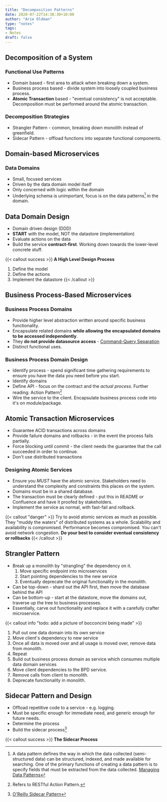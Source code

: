 ```yaml
---
title: "Decomposition Patterns"
date: 2020-07-22T14:38:30+10:00
author: "Arie Oldman"
type: "notes"
tags:
- Notes
draft: false
---
```


## Decomposition of a System

### Functional Use Patterns

* Domain based - first area to attack when breaking down a system.
* Business process based - divide system into loosely coupled business process.
* **Atomic Transaction** based - "eventual consistency" is not acceptable. Decomposition must be performed around the atomic transaction.

### Decomposition Strategies

* Strangler Pattern - common, breaking down monolith instead of greenfield.
* Sidecar Pattern - offload functions into separate functional components.

## Domain-based Microservices

### Data Domains

* Small, focused services
* Driven by the data domain model itself
* Only concerned with logic within the domain
* Underlying schema is unimportant, focus is on the data patterns[^data-patterns] in the domain.

## Data Domain Design

* Domain driven design (DDD)
* **START** with the model, NOT the datastore (implementation)
* Evaluate actions on the data
* Build the service **contract-first**. Working down towards the lower-level concrete stuff.

{{< callout success >}}
**A High Level Design Process**

1. Define the model
2. Define the actions
3. Implement the datastore
{{< /callout >}}

## Business Process-Based Microservices

### Business Process Domains

* Provide higher level abstraction written around specific business functionality.
* Encapsulate related domains **while allowing the encapsulated domains to be accessed independently**.
* They **do not provide datasource access** - [Command-Query Separation](https://en.wikipedia.org/wiki/Command%E2%80%93query_separation#:~:text=Command%E2%80%93query%20separation%20(CQS),the%20caller%2C%20but%20not%20both.)
* Distinct functional uses.

### Business Process Domain Design

* Identify process - spend significant time gathering requirements to ensure you have the data you need before you start.
* Identify domains
* Define API - focus on the contract and the *actual process*. Further reading: Action Pattern[^action-pattern]
* Wire the service to the client. Encapsulate business process code into it's on module/package.

## Atomic Transaction Microservices

* Guarantee ACID transactions across domains
* Provide failure domains and rollbacks - in the event the process fails partially.
* Force blocking until commit - the client needs the guarantee that the call succeeded in order to continue.
* Don't use distributed transactions

### Designing Atomic Services

* Ensure you *MUST* have the atomic service. Stakeholders need to understand the complexity and constraints this places on the system.
* Domains must be in a shared database.
* The transaction must be clearly defined - put this in README or Confluence and have it proofed by stakeholders.
* Implement the service as normal, with fast-fail and rollback.

{{< callout "danger" >}}
Try to avoid atomic services as much as possible. 
They "muddy the waters" of distributed systems as a whole. 
Scalability and availability is compromised. 
Performance becomes compromised.
You can't avoid network congestion.
**Do your best to consider eventual consistency or rollbacks**
{{< /callout >}}

## Strangler Pattern

* Break up a monolith by "strangling" the dependency on it.
    1. Move specific endpoint into microservices
    2. Start pointing dependencies to the new service
    3. Eventually deprecate the original functionality in the monolith.
* Can be top-down - shard out the API first, then move the database behind the API
* Can be bottom-up - start at the datastore, move the domains out, traverse up the tree to business processes.
* Essentially, carve out functionality and replace it with a carefully crafter microservice.

{{< callout info "todo: add a picture of bocconcini being made" >}}

1. Pull out one data domain into its own service
2. Move client's dependency to new service
3. Once all data is moved over and all usage is moved over, remove data from monolith.
4. Repeat
5. Build out business process domain as service which consumes multiple data domain services
6. Move client dependencies to the BPD service.
7. Remove calls from client to monolith.
8. Deprecate functionality in monolith.

## Sidecar Pattern and Design

* Offload repetitive code to a service - e.g. logging.
* Must be specific enough for immediate need, and generic enough for future needs.
* Determine the process
* Build the sidecar process[^sidecar]

{{< callout success >}}
**The Sidecar Process**




[^sidecar]: [O'Reilly Sidecar Pattern](https://www.oreilly.com/library/view/designing-distributed-systems/9781491983638/ch02.html#:~:text=The%20sidecar%20pattern%20is%20a,there%20is%20a%20sidecar%20container.)
[^action-pattern]: Refers to RESTful Action Pattern.
[^data-patterns]: A data pattern defines the way in which the data collected (semi-structured data) can be structured, indexed, and made available for searching. One of the primary functions of creating a data pattern is to specify fields that must be extracted from the data collected. [Managing Data Patterns](https://docs.bmc.com/docs/display/public/bmcitda10/Managing+data+patterns#:~:text=A%20data%20pattern%20defines%20the,extracted%20from%20the%20data%20collected.)
